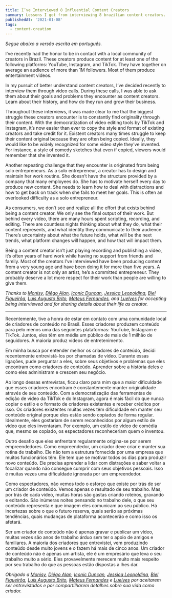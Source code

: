 ```yaml
---
title: I’ve Interviewed 8 Influential Content Creators
summary: Lessons I got from interviewing 8 brazilian content creators.
publishedAt: '2021-01-08'
tags:
  - content-creation
---
```


_Segue abaixo a versão escrita em português._

I’ve recently had the honor to be in contact with a local community of creators in Brazil. These
creators produce content for at least one of the following platforms: YouTube, Instagram, and
TikTok. They have together on average an audience of more than 1M followers. Most of them produce
entertainment videos.

In my pursuit of better understand content creators, I’ve decided recently to interview them through
video calls. During these calls, I was able to ask them about their goals and problems they
encounter as content creators. Learn about their history, and how do they run and grow their
business.

Throughout these interviews, it was made clear to me that the biggest struggle these creators
encounter is to constantly find originality through their content. With the democratization of video
editing tools by TikTok and Instagram, it’s now easier than ever to copy the style and format of
existing creators and take credit for it. Existent creators many times struggle to keep their
content original because they are often being copied. Ideally, they would like to be widely
recognized for some video style they’ve invented. For instance, a style of comedy sketches that even
if copied, viewers would remember that she invented it.

Another repeating challenge that they encounter is originated from being solo entrepreneurs. As a
solo entrepreneur, a creator has to design and maintain her work routine. She doesn’t have the
structure provided by a company that many employees do. She has to motivate herself every day to
produce new content. She needs to learn how to deal with distractions and how to get back on track
when she fails to meet her goals. This is often an overlooked difficulty as a solo entrepreneur.

As consumers, we don’t see and realize all the effort that exists behind being a content creator. We
only see the final output of their work. But behind every video, there are many hours spent
scripting, recording, and editing. There are countless nights thinking about what they do, what
their content represents, and what identity they communicate to their audience. There’s uncertainty
about what the future holds, what will be the next trends, what platform changes will happen, and
how that will impact them.

Being a content creator isn’t just playing recording and publishing a video, it’s often years of
hard work while having no support from friends and family. Most of the creators I’ve interviewed
have been producing content from a very young age and have been doing it for more than five years. A
content creator is not only an artist, he’s a committed entrepreneur. They probably deserve a lot
more respect for their work than people are willing to give them.

_Thanks to [Monisy](https://www.instagram.com/mmonisy/),
[Diêgo Alan](https://www.instagram.com/diegoalan_/),
[Iconic Duncan](https://www.instagram.com/iconicduncan/),
[Jessica Leopoldina](https://www.instagram.com/oxeejessica/),
[Biel Figueirôa](https://www.instagram.com/bielfiigueiroa/),
[Luís Augusto Brito](https://www.instagram.com/luisaugustobrito/),
[Mateus Fernandes](https://www.instagram.com/mateusfernanded/), and
[Luelves](https://www.instagram.com/luelvesfelix/) for accepting being interviewed and for sharing
details about their life as creator._

---

Recentemente, tive a honra de estar em contato com uma comunidade local de criadores de conteúdo no
Brasil. Esses criadores produzem conteúdo para pelo menos uma das seguintes plataformas: YouTube,
Instagram e TikTok. Juntos, eles têm em média um público de mais de 1 milhão de seguidores. A
maioria produz vídeos de entretenimento.

Em minha busca por entender melhor os criadores de conteúdo, decidi recentemente entrevistá-los por
chamadas de vídeo. Durante essas ligações, pude perguntar a eles, sobre seus objetivos e problemas
que eles encontram como criadores de conteúdo. Aprender sobre a história deles e como eles
administram e crescem seu negócio.

Ao longo dessas entrevistas, ficou claro para mim que a maior dificuldade que esses criadores
encontram é constantemente manter originalidade através de seu conteúdo. Com a democratização das
ferramentas de edição de vídeo da TikTok e do Instagram, agora é mais fácil do que nunca copiar o
estilo e o formato de criadores existentes e receber créditos por isso. Os criadores existentes
muitas vezes têm dificuldade em manter seu conteúdo original porque eles estão sendo copiados de
forma regular. Idealmente, eles gostariam de serem reconhecidos por algum estilo de vídeo que eles
inventaram. Por exemplo, um estilo de vídeo de comédia que, mesmo se copiado, os espectadores
reconheceriam quem o inventou.

Outro desafio que eles enfrentam regularmente origina-se por serem empreendedores. Como
empreendedor, um criador deve criar e manter sua rotina de trabalho. Ele não tem a estrutura
fornecida por uma empresa que muitos funcionários têm. Ele tem que se motivar todos os dias para
produzir novo conteúdo. Ele precisa aprender a lidar com distrações e saber voltar a focalizar
quando não consegue cumprir com seus objetivos pessoais. Isso é muitas vezes uma dificuldade
ignorada por um empreendedor.

Como espectadores, não vemos todo o esforço que existe por trás de ser um criador de conteúdo. Vemos
apenas o resultado de seu trabalho. Mas, por trás de cada vídeo, muitas horas são gastas criando
roteiros, gravando e editando. São inúmeras noites pensando no trabalho dele, o que seu conteúdo
representa e que imagem eles comunicam ao seu público. Há incertezas sobre o que o futuro reserva,
quais serão as próximas tendências, quais mudanças de plataforma acontecerão e como isso os afetará.

Ser um criador de conteúdo não é apenas gravar e publicar um vídeo, muitas vezes são anos de
trabalho árduo sem ter o apoio de amigos e familiares. A maioria dos criadores que entrevistei, vem
produzindo conteúdo desde muito jovens e o fazem há mais de cinco anos. Um criador de conteúdo não é
apenas um artista, ele é um empresário que leva o seu trabalho muito a sério. Eles provavelmente
merecem muito mais respeito por seu trabalho do que as pessoas estão dispostas a lhes dar.

_Obrigado a [Monisy](https://www.instagram.com/mmonisy/),
[Diêgo Alan](https://www.instagram.com/diegoalan_/),
[Iconic Duncan](https://www.instagram.com/iconicduncan/),
[Jessica Leopoldina](https://www.instagram.com/oxeejessica/),
[Biel Figueirôa](https://www.instagram.com/bielfiigueiroa/),
[Luís Augusto Brito](https://www.instagram.com/luisaugustobrito/),
[Mateus Fernandes](https://www.instagram.com/mateusfernanded/) e
[Luelves](https://www.instagram.com/luelvesfelix/) por aceitarem ser entrevistados e por
compartilharem detalhes sobre sua vida como criador._

